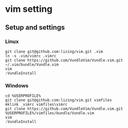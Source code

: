 # vim setting

## Setup and settings

### Linux
~~~
git clone git@github.com:lizing/vim.git .vim
ln -s .vim/vimrc .vimrc
git clone https://github.com/VundleVim/Vundle.vim.git ~/.vim/bundle/Vundle.vim
vim
:VundleInstall
~~~

### Windows
~~~
cd %USERPROFILE%
git clone git@github.com:lizing/vim.git vimfiles
mklink _vimrc vimfiles\vimrc
git clone https://github.com/VundleVim/Vundle.vim.git %USERPROFILE%/vimfiles/bundle/Vundle.vim
vim
:VundleInstall
~~~
